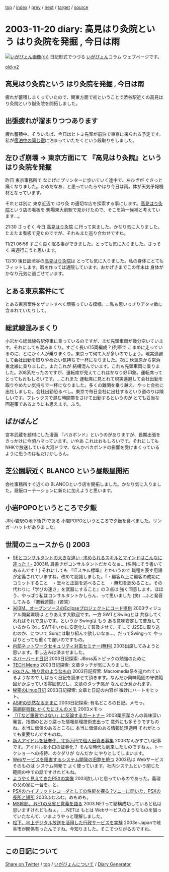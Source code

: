 [top](../index.html) 
 / [index](index.html) 
 / [prev](ig031119.html) 
 / [next](ig031121.html) 
 / [target](https://igapyon.github.io/diary/2003/ig031120.html) 
 / [source](https://github.com/igapyon/diary/blob/gh-pages/2003/ig031120.src.md) 

2003-11-20 diary: 高見はり灸院という はり灸院を発掘 , 今日は雨
=====================================================================================================
[![いがぴょん画像(小)](https://igapyon.github.io/diary/images/iga200306s.jpg "いがぴょん")](https://igapyon.github.io/diary/memo/memoigapyon.html) 日記形式でつづる [いがぴょん](https://igapyon.github.io/diary/memo/memoigapyon.html)コラム ウェブページです。

[old-v2](ig031120-orig.html)

## 高見はり灸院という はり灸院を発掘 , 今日は雨

疲れが蓄積しまくっていたので、関東方面で初ということで渋谷駅近くの高見はり灸院という鍼灸院を開拓しました。


## 出張疲れが溜まりつつあります

疲れ蓄積中。そういえば、今日はヒトミ先輩が前泊で東京に来られる予定です。私が[宿泊中の同じ宿](http://www.mytrip.net/HOTEL/3042/3042.html)に泊まっていただくという段取りをしました。

## 左ひざ崩壊 → 東京方面にて 『高見はり灸院』という はり灸院を発掘

昨日 東京事務所で なにげにプリンターに歩いていく途中で、左ひざが ぐきっと痛くなりました。だめだなあ、と思っていたらやはり今日は雨。体が天気予報機材となっています。

それとは別に 東京近辺で はり灸 の適切な店を探索する事にします。[高見はり灸院](http://www.takami-hariq.com/)という店の看板を 駒場東大前駅で見かけたので、そこを第一候補と考えています…。

21:30 さっそく 今日 [高見はり灸院](http://www.takami-hariq.com/) に行って来ました。かなり気に入りました。たまたま看板で見たのですが、それもまた巡り合わせですね。

11/21 06:56 すごく良く眠る事ができました。とっても気に入りました。さっそく 来週行こうと思います。

12/30 後日談渋谷の[高見はり灸院](http://www.takami-hariq.com/)は とっても気に入りました。私の身体にとてもフィットします。暇を作っては通院しています。おかげさまでこの年末は 身体がかなり元気に過ごせています。

## とある東京案件にて

とある東京案件をゲットすべく頑張っている模様。…私も思いっきりアタマ数に含まれていたりして。

## 総武線混みまくり

小岩から総武線各駅停車に乗っているのですが、まだ先頭車両が幾分空いています。それにしても混みまくり。すごく長い(15両編成？)列車で こまめに走っているのに、とにかく人が乗りまくり。東京って何て人が多いのでしょう。現実逃避して会社出勤を取りやめたい気持ちで一杯になりました。次に 秋葉原から京浜東北線に乗りました。またこれが 結構混んでいます。これも先頭車両に乗りました。208系だったのですが、運転席が見えてこれはかなり好印象。運転席ってとってもおもしろいです。…これまた 運転席に見とれて現実逃避して会社出勤を取りやめたい気持ちで一杯になりました。多くの難関を乗り越え、やっと会社に出社しました。会社出勤恐るべし。東京で毎日会社に出社するという道のりは険しいです。フレックスで混む時間帯をさけて出勤するというのが とても妥当な回避策であるようにも思えます。ふう。

## ばかぼんど

宮本武蔵を題材にした漫画 『バカボンド』というのがありますが、長期出張をきっかけに今頃ハマっています。いやあ これはおもしろいです。それにしても NHKで放送している大河ドラマ、なんかバカボンドの影響を受けまくっているように思うのは私だけかしらん。

## 芝公園駅近く BLANCO という昼飯屋開拓

会社事務所すぐ近くの BLANCOという店を開拓しました。かなり気に入りました。昼飯ローテーションに新たに加えようと思います。

## 小岩POPOというところで夕飯

JR小岩駅の地下街(?)である 小岩POPOというところで夕飯を食べました。リンガーハットがありました。

## 世間のニュースから () 2003

* [SEとコンサルタントの大きな違い -求められるスキルとマインドはこんなに違った！-](http://jibun.atmarkit.co.jp/ljibun01/column/horiuchi/horiuchi06.html)  2003私 肩書きがコンサルタントだからなぁ… (名刺にそう書いてあるんです！) それにしても 『ITスキル標準』とかいうので 職種を表す用語が定義されていますね。改めて認識しました。『・顧客以上に顧客の成功にコミットすること　・堂々と正論を述べること　・無知を認めること。その代わりに「学びの速さ」を武器にすること』の３点は 強く同意します。ほほう、やっぱり私はコンサルタントかしらん、って思いました (笑) …ふと発音してみる 『悪戦苦闘』(苦笑)
* [米IBM、オープンソースのEclipseプロジェクトにコード提供](http://japan.cnet.com/news/ent/story/0,2000047623,20062092,00.htm)  2003ヴィジュアル開発環境は とりあえず大歓迎です。一方 SWTとSwingとは 共存してくれればそれで良いです。というか Swingは もう ある意味安定して普及しているから 次に SWTをいかに安定化して普及させて、そして J2SEに取り込むのか、について Sunには取り組んで欲しいなぁ…。だってSwingって やっぱりとっても重くて遅いのですもの。
* [内部ネットワークセキュリティ対策セミナー(無料)](http://sc-comtex.sse.co.jp/seminar/as/index.html)  2003出席してみようと思います。申し込みは済ませました。
* [ネバーバード日記](http://d.hatena.ne.jp/neverbird/)  2003日記探索: JBoss系トピックの勉強のために
* [TECH Memo](http://dann.dyndns.info/diary/)  2003日記探索: 文章タッチが気に入りました。
* [okuさん: 独り言のようなもの](http://www.simeji.com/diary/)  2003日記探索: Macromedia系を追われているようなので しばらく日記を読ませて頂きます。なんだか興味範囲の守備範囲がかぶっている雰囲気だし、文章のタッチ感が なんだか惹かれます。
* [秘密のLinux日記](http://www.deer-n-horse.jp/linux/dialy/)  2003日記探索: 文章と日記の内容が 微妙にハートをヒット。
* [ASIPの徒然なるままに](http://asip.tdiary.net/)  2003日記探索: 有名どころの日記。メモっ。
* [電網徘徊録: かくたにさんのメモ](http://diary.hatena.ne.jp/kakutani/)  2003メモっ
* [「ITなど重要ではない」に反論するガートナー](http://japan.cnet.com/news/ent/story/0,2000047623,20062093,00.htm)  2003栗原潔さんの興味深い発言。指摘のとおり腐った情報処理技術支出って 意外にも多そうですものね。本当に価値のあるところに 本当に価値のある情報処理適用 それがとっても重要なんですものね。
* [新人アイドルを証券化、1口5万円で個人出資者募集](http://www.zdnet.co.jp/news/0311/19/njbt_02.html)  2003なんかすごい記事です。アイドルを小口の証券化？ そんな時代も到来したものですねぇ。トークショーへの招待、のクダリが なんだか にやりとしてしまいます。
* [Webサービスを阻害するシステム開発の旧弊を絶つ](http://www.atmarkit.co.jp/fxml/tanpatsu/32proposal/01.html)  2003私は Webサービスそのものは システム開発で よく使っています。社内システムという閉じた範囲の中での話ですけれどもね。
* [ようやく見えてきたPSXの実像](http://pc.watch.impress.co.jp/docs/2003/1119/hot290.htm)  2003欲しいと思っているのであった。義理の父の家に一台を、と。
* [PSXのハイブリッドレコーダとしての性能を探る ?ソニーに聞いた、PSXの長所と短所](http://www.watch.impress.co.jp/av/docs/20031118/psx.htm)  2003ふむふむ。めもめも。
* [MS幹部、.NETの反省と意義を語る](http://www.zdnet.co.jp/news/0311/20/nebt_33.html)  2003.NETって結構成功していると私は思いますけれどもねぇ。….NETは もとは Webサービスのようなものを狙っていたなんて、いまようやっと理解しました。
* [松下、地上デジタル放送を活用した行政サービスを実験](http://www.zdnet.co.jp/news/0311/20/njbt_03.html)  2003e-Japanで岐阜市が関係有ったんですね。今知りました。そこでつながるのですね。


----------------------------------------------------------------------------------------------------

## この日記について

[Share on Twitter](https://twitter.com/intent/tweet?hashtags=igapyon%2Cdiary%2C%E3%81%84%E3%81%8C%E3%81%B4%E3%82%87%E3%82%93&text=%E9%AB%98%E8%A6%8B%E3%81%AF%E3%82%8A%E7%81%B8%E9%99%A2%E3%81%A8%E3%81%84%E3%81%86+%E3%81%AF%E3%82%8A%E7%81%B8%E9%99%A2%E3%82%92%E7%99%BA%E6%8E%98+%2C+%E4%BB%8A%E6%97%A5%E3%81%AF%E9%9B%A8&url=https%3A%2F%2Figapyon.github.io%2Fdiary%2F2003%2Fig031120.html) / [top](../index.html) / [いがぴょんについて](https://igapyon.github.io/diary/memo/memoigapyon.html) / [Diary Generator](https://github.com/igapyon/igapyonv3)
